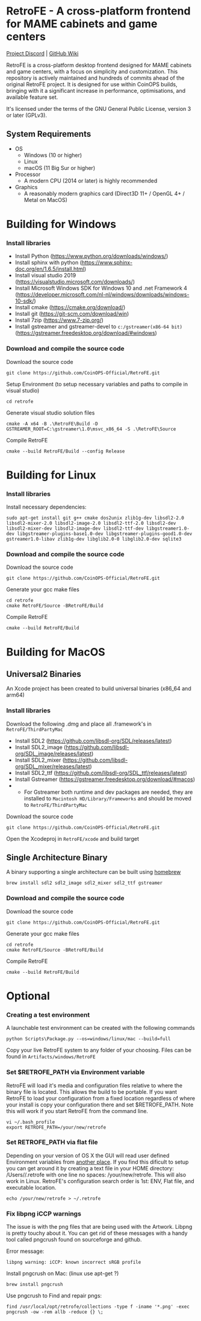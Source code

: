 # RetroFE - A cross-platform frontend for MAME cabinets and game centers

[Project Discord](https://discord.gg/dpcsP8Hm9W) | [GitHub Wiki](https://github.com/CoinOPS-Official/RetroFE/wiki) 

RetroFE is a cross-platform desktop frontend designed for MAME cabinets and game centers, with a focus on simplicity and customization. 
This repository is actively maintained and hundreds of commits ahead of the original RetroFE project. 
It is designed for use within CoinOPS builds, bringing with it a significant increase in performance, optimisations, and available feature set. 

It's licensed under the terms of the GNU General Public License, version 3 or later (GPLv3).

## System Requirements
* OS
    * Windows (10 or higher)
    * Linux
    * macOS (11 Big Sur or higher)
* Processor
    * A modern CPU (2014 or later) is highly recommended
* Graphics
    * A reasonably modern graphics card (Direct3D 11+ / OpenGL 4+ / Metal on MacOS)

#   Building for Windows #
### Install libraries
 
* Install Python (https://www.python.org/downloads/windows/)
* Install sphinx with python (https://www.sphinx-doc.org/en/1.6.5/install.html)
* Install visual studio 2019 (https://visualstudio.microsoft.com/downloads/)
* Install Microsoft Windows SDK for Windows 10 and .net Framework 4 (https://developer.microsoft.com/nl-nl/windows/downloads/windows-10-sdk/)
* Install cmake (https://cmake.org/download/)
* Install git (https://git-scm.com/download/win)
* Install 7zip (https://www.7-zip.org/)
* Install gstreamer and gstreamer-devel to `c:/gstreamer(x86-64 bit)` (https://gstreamer.freedesktop.org/download/#windows)

### Download and compile the source code
Download the source code

	git clone https://github.com/CoinOPS-Official/RetroFE.git

Setup Environment (to setup necessary variables and paths to compile in visual studio)

	cd retrofe

Generate visual studio solution files

	cmake -A x64 -B .\RetroFE\Build -D GSTREAMER_ROOT=C:\gstreamer\1.0\msvc_x86_64 -S .\RetroFE\Source
  
Compile RetroFE

	cmake --build RetroFE/Build --config Release

#   Building for Linux #

### Install libraries
Install necessary dependencies:
	
	sudo apt-get install git g++ cmake dos2unix zlib1g-dev libsdl2-2.0 libsdl2-mixer-2.0 libsdl2-image-2.0 libsdl2-ttf-2.0 libsdl2-dev libsdl2-mixer-dev libsdl2-image-dev libsdl2-ttf-dev libgstreamer1.0-dev libgstreamer-plugins-base1.0-dev libgstreamer-plugins-good1.0-dev gstreamer1.0-libav zlib1g-dev libglib2.0-0 libglib2.0-dev sqlite3

### Download and compile the source code
Download the source code

	git clone https://github.com/CoinOPS-Official/RetroFE.git

Generate your gcc make files

	cd retrofe
	cmake RetroFE/Source -BRetroFE/Build

Compile RetroFE

	cmake --build RetroFE/Build

#   Building for MacOS #
## Universal2 Binaries

An Xcode project has been created to build universal binaries (x86_64 and arm64)

### Install libraries

Download the following .dmg and place all .framework's in `RetroFE/ThirdPartyMac`

* Install SDL2 (https://github.com/libsdl-org/SDL/releases/latest)
* Install SDL2\_image (https://github.com/libsdl-org/SDL_image/releases/latest)
* Install SDL2\_mixer (https://github.com/libsdl-org/SDL_mixer/releases/latest)
* Install SDL2\_ttf (https://github.com/libsdl-org/SDL_ttf/releases/latest)
* Install Gstreamer (https://gstreamer.freedesktop.org/download/#macos)
* * For Gstreamer both runtime and dev packages are needed, they are installed to `Macintosh HD/Library/Frameworks` and should be moved to `RetroFE/ThirdPartyMac`

Download the source code

	git clone https://github.com/CoinOPS-Official/RetroFE.git

Open the Xcodeproj in `RetroFE/xcode` and build target

## Single Architecture Binary

A binary supporting a single architecture can be built using [homebrew](https://brew.sh)

    brew install sdl2 sdl2_image sdl2_mixer sdl2_ttf gstreamer
    
### Download and compile the source code    
Download the source code

	git clone https://github.com/CoinOPS-Official/RetroFE.git

Generate your gcc make files

	cd retrofe
	cmake RetroFE/Source -BRetroFE/Build

Compile RetroFE

	cmake --build RetroFE/Build

#   Optional #

###   Creating a test environment

A launchable test environment can be created with the following commands 

	python Scripts\Package.py --os=windows/linux/mac --build=full

Copy your live RetroFE system to any folder of your choosing. Files can be found in `Artifacts/windows/RetroFE`

### Set $RETROFE_PATH via Environment variable 

RetroFE will load it's media and configuration files relative to where the binary file is located. This allows the build to be portable. If you want RetroFE to load your configuration from a fixed location regardless of where your install is copy your configuration there and set $RETROFE_PATH. Note this will work if you start RetroFE from the command line.

	vi ~/.bash_profile
	export RETROFE_PATH=/your/new/retrofe


### Set RETROFE_PATH via flat file 

Depending on your version of OS X the GUI will read user defined Environment variables from [another place](http://stackoverflow.com/questions/135688/setting-environment-variables-in-os-x). If you find this dificult to setup you can get around it by creating a text file in your HOME directory: /Users/<you>/.retrofe with one line no spaces: /your/new/retrofe. This will also work in Linux. RetroFE's configuration search order is 1st: ENV, Flat file, and executable location.

	echo /your/new/retrofe > ~/.retrofe

### Fix libpng iCCP warnings

The issue is with the png files that are being used with the Artwork. Libpng is pretty touchy about it. You can get rid of these messages with a handy tool called pngcrush found on sourceforge and github.

Error message:
	
	libpng warning: iCCP: known incorrect sRGB profile


Install pngcrush on Mac:    (linux use apt-get ?)
	
	brew install pngcrush


Use pngcrush to Find and repair pngs: 
	
	find /usr/local/opt/retrofe/collections -type f -iname '*.png' -exec pngcrush -ow -rem allb -reduce {} \;

